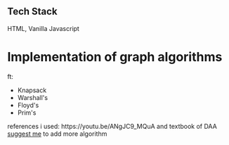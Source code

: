 ## Tech Stack
  HTML, Vanilla Javascript 
# Implementation of graph algorithms
ft: 
<ul>
<li>Knapsack</li>
<li>Warshall's</li> 
<li>Floyd's</li>
<li>Prim's</li>
</ul>
references i used: https://youtu.be/ANgJC9_MQuA and textbook of DAA

<br>
<a href="mailto:rjibalaji@gmail.com">suggest me</a> to add more algorithm 
